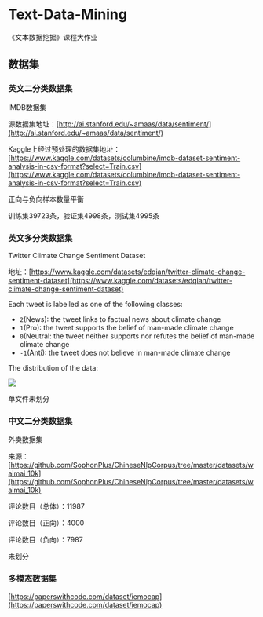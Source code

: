 # Text-Data-Mining

《文本数据挖掘》课程大作业

## 数据集

### 英文二分类数据集

IMDB数据集

源数据集地址：[http://ai.stanford.edu/~amaas/data/sentiment/](http://ai.stanford.edu/~amaas/data/sentiment/)

Kaggle上经过预处理的数据集地址：[https://www.kaggle.com/datasets/columbine/imdb-dataset-sentiment-analysis-in-csv-format?select=Train.csv](https://www.kaggle.com/datasets/columbine/imdb-dataset-sentiment-analysis-in-csv-format?select=Train.csv)

正向与负向样本数量平衡

训练集39723条，验证集4998条，测试集4995条

### 英文多分类数据集

Twitter Climate Change Sentiment Dataset

地址：[https://www.kaggle.com/datasets/edqian/twitter-climate-change-sentiment-dataset](https://www.kaggle.com/datasets/edqian/twitter-climate-change-sentiment-dataset)

Each tweet is labelled as one of the following classes:

* `2`(News): the tweet links to factual news about climate change
* `1`(Pro): the tweet supports the belief of man-made climate change
* `0`(Neutral: the tweet neither supports nor refutes the belief of man-made climate change
* `-1`(Anti): the tweet does not believe in man-made climate change

The distribution of the data:

![](https://www.googleapis.com/download/storage/v1/b/kaggle-user-content/o/inbox%2F681583%2F0bcc3d56b5440c6d8100ed497ec78bca%2Fimage.png?generation=1573605360836941&alt=media)

单文件未划分

### 中文二分类数据集

外卖数据集

来源：[https://github.com/SophonPlus/ChineseNlpCorpus/tree/master/datasets/waimai_10k](https://github.com/SophonPlus/ChineseNlpCorpus/tree/master/datasets/waimai_10k)

评论数目（总体）：11987

评论数目（正向）：4000

评论数目（负向）：7987

未划分

### 多模态数据集

[https://paperswithcode.com/dataset/iemocap](https://paperswithcode.com/dataset/iemocap)
